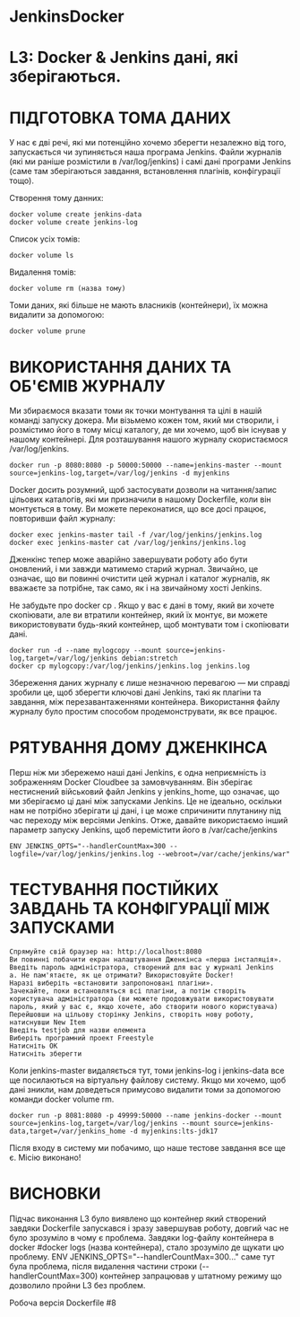 # JenkinsDocker

# L3: Docker & Jenkins дані, які зберігаються.

# ПІДГОТОВКА ТОМА ДАНИХ

У нас є дві речі, які ми потенційно хочемо зберегти незалежно від того, запускається чи зупиняється наша програма Jenkins. Файли журналів (які ми раніше розмістили в /var/log/jenkins) і самі дані програми Jenkins (саме там зберігаються завдання, встановлення плагінів, конфігурації тощо).

Створення тому данних:

    docker volume create jenkins-data
    docker volume create jenkins-log

Список усіх томів:

    docker volume ls

Видалення томів:

    docker volume rm (назва тому)

Томи даних, які більше не мають власників (контейнери), їх можна видалити за допомогою:

    docker volume prune

# ВИКОРИСТАННЯ ДАНИХ ТА ОБ'ЄМІВ ЖУРНАЛУ

Ми збираємося вказати томи як точки монтування та цілі в нашій команді запуску докера. Ми візьмемо кожен том, який ми створили, і розмістимо його в тому місці каталогу, де ми хочемо, щоб він існував у нашому контейнері. Для розташування нашого журналу скористаємося /var/log/jenkins.

    docker run -p 8080:8080 -p 50000:50000 --name=jenkins-master --mount 
    source=jenkins-log,target=/var/log/jenkins -d myjenkins

Docker досить розумний, щоб застосувати дозволи на читання/запис цільових каталогів, які ми призначили в нашому Dockerfile, коли він монтується в тому. Ви можете переконатися, що все досі працює, повторивши файл журналу: 

    docker exec jenkins-master tail -f /var/log/jenkins/jenkins.log
    docker exec jenkins-master cat /var/log/jenkins/jenkins.log

Дженкінс тепер може аварійно завершувати роботу або бути оновлений, і ми завжди матимемо старий журнал. Звичайно, це означає, що ви повинні очистити цей журнал і каталог журналів, як вважаєте за потрібне, так само, як і на звичайному хості Jenkins.

Не забудьте про docker cp . Якщо у вас є дані в тому, який ви хочете скопіювати, але ви втратили контейнер, який їх монтує, ви можете використовувати будь-який контейнер, щоб монтувати том і скопіювати дані.

    docker run -d --name mylogcopy --mount source=jenkins-log,target=/var/log/jenkins debian:stretch
    docker cp mylogcopy:/var/log/jenkins/jenkins.log jenkins.log

Збереження даних журналу є лише незначною перевагою — ми справді зробили це, щоб зберегти ключові дані Jenkins, такі як плагіни та завдання, між перезавантаженнями контейнера. Використання файлу журналу було простим способом продемонструвати, як все працює.

# РЯТУВАННЯ ДОМУ ДЖЕНКІНСА

Перш ніж ми збережемо наші дані Jenkins, є одна неприємність із зображенням Docker Cloudbee за замовчуванням. Він зберігає нестиснений військовий файл Jenkins у jenkins_home, що означає, що ми зберігаємо ці дані між запусками Jenkins. Це не ідеально, оскільки нам не потрібно зберігати ці дані, і це може спричинити плутанину під час переходу між версіями Jenkins. Отже, давайте використаємо інший параметр запуску Jenkins, щоб перемістити його в /var/cache/jenkins

    ENV JENKINS_OPTS="--handlerCountMax=300 --logfile=/var/log/jenkins/jenkins.log --webroot=/var/cache/jenkins/war"

# ТЕСТУВАННЯ ПОСТІЙКИХ ЗАВДАНЬ ТА КОНФІГУРАЦІЇ МІЖ ЗАПУСКАМИ

    Спрямуйте свій браузер на: http://localhost:8080
    Ви повинні побачити екран налаштування Дженкінса «перша інсталяція».
    Введіть пароль адміністратора, створений для вас у журналі Jenkins
    a. Не пам'ятаєте, як це отримати? Використовуйте Docker!
    Наразі виберіть «встановити запропоновані плагіни».
    Зачекайте, поки встановляться всі плагіни, а потім створіть користувача адміністратора (ви можете продовжувати використовувати пароль, який у вас є, якщо хочете, або створити нового користувача)
    Перейшовши на цільову сторінку Jenkins, створіть нову роботу, натиснувши New Item
    Введіть testjob для назви елемента
    Виберіть програмний проект Freestyle
    Натисніть OK
    Натисніть зберегти

Коли jenkins-master видаляється тут, томи jenkins-log і jenkins-data все ще посилаються на віртуальну файлову систему. Якщо ми хочемо, щоб дані зникли, нам доведеться примусово видалити томи за допомогою команди docker volume rm.

    docker run -p 8081:8080 -p 49999:50000 --name jenkins-docker --mount source=jenkins-log,target=/var/log/jenkins --mount source=jenkins-data,target=/var/jenkins_home -d myjenkins:lts-jdk17

Після входу в систему ми побачимо, що наше тестове завдання все ще є. Місію виконано! 

# ВИСНОВКИ

Підчас виконання L3 було виявлено що контейнер який створений завдяки Dockerfile запускався і зразу завершував роботу, довгий час не було зрозуміло в чому є проблема. Завдяки log-файлу контейнера в docker #docker logs (назва контейнера), стало зрозуміло де щукати цю проблему. ENV JENKINS_OPTS="--handlerCountMax=300..." саме тут була проблема, після видалення частини строки (--handlerCountMax=300) контейнер запрацював у штатному режиму що дозволило пройни L3 без проблем.

Робоча версія Dockerfile #8